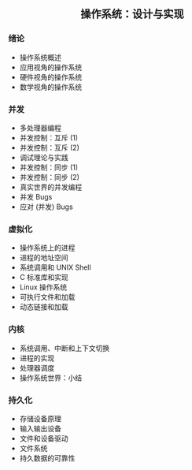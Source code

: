 <h2 align="center">操作系统：设计与实现</h2>

### 绪论
- 操作系统概述
- 应用视角的操作系统
- 硬件视角的操作系统
- 数学视角的操作系统

### 并发
- 多处理器编程
- 并发控制：互斥 (1)
- 并发控制：互斥 (2)
- 调试理论与实践
- 并发控制：同步 (1)
- 并发控制：同步 (2)
- 真实世界的并发编程
- 并发 Bugs
- 应对 (并发) Bugs

### 虚拟化
- 操作系统上的进程
- 进程的地址空间
- 系统调用和 UNIX Shell
- C 标准库和实现
- Linux 操作系统
- 可执行文件和加载
- 动态链接和加载

### 内核

- 系统调用、中断和上下文切换
- 进程的实现
- 处理器调度
- 操作系统世界：小结

### 持久化

- 存储设备原理
- 输入输出设备
- 文件和设备驱动
- 文件系统
- 持久数据的可靠性
